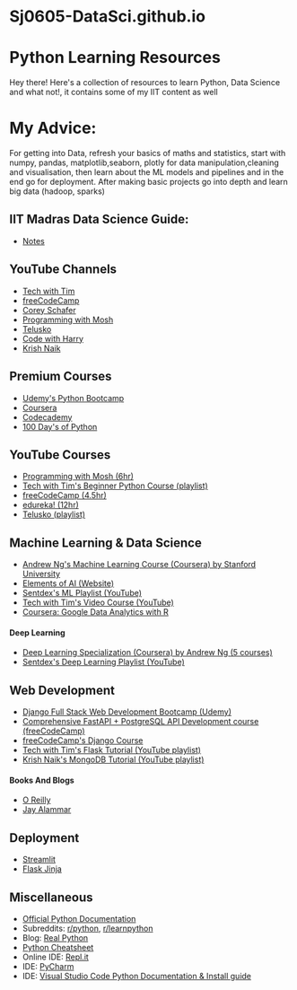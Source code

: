 # Sj0605-DataSci.github.io

# Python Learning Resources
Hey there! Here's a collection of resources to learn Python, Data Science and what not!, it contains some of my IIT content as well

# My Advice:
For getting into Data, refresh your basics of maths and statistics, start with numpy, pandas, matplotlib,seaborn, plotly for data manipulation,cleaning and visualisation, then learn about the ML models and pipelines and in the end go for deployment. After making basic projects go into depth and learn big data (hadoop, sparks)

## IIT Madras Data Science Guide:
- [Notes](https://theopennotesorg.web.app/simple)

## YouTube Channels
- [Tech with Tim](https://www.youtube.com/c/TechWithTim)
- [freeCodeCamp](https://www.youtube.com/c/Freecodecamp)
- [Corey Schafer](https://www.youtube.com/channel/UCCezIgC97PvUuR4_gbFUs5g)
- [Programming with Mosh](https://www.youtube.com/c/programmingwithmosh)
- [Telusko](https://www.youtube.com/c/Telusko)
- [Code with Harry](https://www.youtube.com/c/CodeWithHarry)
- [Krish Naik](https://www.youtube.com/user/krishnaik06)

## Premium Courses 
- [Udemy's Python Bootcamp](https://www.udemy.com/course/complete-python-bootcamp/)
- [Coursera](https://www.coursera.org/courses?query=python)
- [Codecademy](https://www.codecademy.com/learn/learn-python-3)
- [100 Day's of Python](https://www.udemy.com/course/100-days-of-code/learn/lecture/23154980#overview)

## YouTube Courses
- [Programming with Mosh (6hr)](https://www.youtube.com/watch?v=_uQrJ0TkZlc)
- [Tech with Tim's Beginner Python Course (playlist)](https://www.youtube.com/playlist?list=PLzMcBGfZo4-mFu00qxl0a67RhjjZj3jXm)
- [freeCodeCamp (4.5hr)](https://www.youtube.com/watch?v=rfscVS0vtbw)
- [edureka! (12hr)](https://www.youtube.com/watch?v=WGJJIrtnfpk)
- [Telusko (playlist)](https://www.youtube.com/playlist?list=PLsyeobzWxl7poL9JTVyndKe62ieoN-MZ3)

## Machine Learning & Data Science
- [Andrew Ng's Machine Learning Course (Coursera) by Stanford University](https://www.coursera.org/learn/machine-learning)
- [Elements of AI (Website)](https://www.elementsofai.com/)
- [Sentdex's ML Playlist (YouTube)](https://www.youtube.com/playlist?list=PLQVvvaa0QuDfKTOs3Keq_kaG2P55YRn5v)
- [Tech with Tim's Video Course (YouTube)](https://www.youtube.com/watch?v=WFr2WgN9_xE)
- [Coursera: Google Data Analytics with R](https://www.coursera.org/professional-certificates/google-data-analytics?utm_source=gg&utm_medium=sem&utm_campaign=B2C_INDIA_google-data-analytics_google_FTCOF_professional-certificates_arte-agency_desktop&utm_content=B2C&campaignid=17653505036&adgroupid=139157158700&device=c&keyword=google%20data%20analytics&matchtype=b&network=g&devicemodel=&adpostion=&creativeid=608115588139&hide_mobile_promo)

#### Deep Learning
- [Deep Learning Specialization (Coursera) by Andrew Ng (5 courses)](https://www.coursera.org/specializations/deep-learning)
- [Sentdex's Deep Learning Playlist (YouTube)](https://www.youtube.com/watch?v=wQ8BIBpya2k&list=PLQVvvaa0QuDfhTox0AjmQ6tvTgMBZBEXN)

## Web Development
- [Django Full Stack Web Development Bootcamp (Udemy)](https://www.udemy.com/course/python-and-django-full-stack-web-developer-bootcamp/)
- [Comprehensive FastAPI + PostgreSQL API Development course (freeCodeCamp)](https://www.youtube.com/watch?v=0sOvCWFmrtA)
- [freeCodeCamp's Django Course](https://www.freecodecamp.org/news/learn-django-3-and-start-creating-websites-with-python/)
- [Tech with Tim's Flask Tutorial (YouTube playlist)](https://www.youtube.com/playlist?list=PLzMcBGfZo4-n4vJJybUVV3Un_NFS5EOgX)
- [Krish Naik's MongoDB Tutorial (YouTube playlist)](https://www.youtube.com/playlist?list=PLZoTAELRMXVN_8zzsevm1bm6G-plsiO1I)

#### Books And Blogs
- [O Reilly](https://b-ok.asia/s/O%20Reilly)
- [Jay Alammar](https://jalammar.github.io/)

## Deployment
- [Streamlit](https://www.youtube.com/watch?v=_9WiB2PDO7k)
- [Flask Jinja](https://www.youtube.com/watch?v=75-oCKUx3oU)



## Miscellaneous
- [Official Python Documentation](https://www.python.org/doc/)
- Subreddits: [r/python](https://www.reddit.com/r/Python/), [r/learnpython](https://www.reddit.com/r/learnpython/)
- Blog: [Real Python](https://realpython.com/)
- [Python Cheatsheet](https://www.pythoncheatsheet.org/)
- Online IDE: [Repl.it](https://replit.com/)
- IDE: [PyCharm](https://www.jetbrains.com/pycharm/)
- IDE: [Visual Studio Code Python Documentation & Install guide](https://code.visualstudio.com/docs/languages/python)
